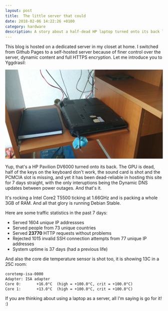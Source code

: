 ```yaml
---
layout: post
title:  The little server that could
date: 2018-02-06 14:22:26 +0100
category: hardware
description: A story about a half-dead HP laptop turned onto its back like a turtle.
---
```


This blog is hosted on a dedicated server in my closet at home. I switched from Github Pages to a self-hosted server because of finer control over the server, dynamic content and full HTTPS encryption.
Let me introduce you to Yggdrasil:

![logo](/assets/img/server.jpg)

Yup, that's a HP Pavilion DV6000 turned onto its back. The GPU is dead, half of the keys on the keyboard don't work, the sound card is shot and the PCMCIA slot is missing, and yet it has been dead-reliable in hosting this site for 7 days straight, with the only interuptions being the Dynamic DNS updates between power outages. And that's it.

It's rocking a Intel Core2 T5500 ticking at 1.66GHz and is packing a whole 3GB of RAM. And all that glory is running Debian Stable.

Here are some traffic statistics in the past 7 days:

* Served 1604 *unique* IP addressses
* Served people from 73 unique countries
* Served __23770__ HTTP requests without problems
* Rejected 1015 invalid SSH connection attempts from 77 unique IP addresses
* System uptime is 37 days (had a previous life)

And also the core die temperature sensor is shot too, it is showing 13C in a 25C room:

```
coretemp-isa-0000
Adapter: ISA adapter
Core 0:       +16.0°C  (high = +100.0°C, crit = +100.0°C)
Core 1:       +13.0°C  (high = +100.0°C, crit = +100.0°C)
```

If you are thinking about using a laptop as a server, all I'm saying is go for it! :)
